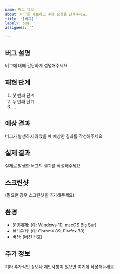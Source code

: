 ```yaml
---
name: 버그 제보
about: 버그를 제보하고 수정 요청을 남겨주세요.
title: "[버그] "
labels: bug
assignees: ''

---
```


## 버그 설명
버그에 대해 간단하게 설명해주세요.

## 재현 단계
1. 첫 번째 단계
2. 두 번째 단계
3. ...

## 예상 결과
버그가 발생하지 않았을 때 예상한 결과를 작성해주세요.

## 실제 결과
실제로 발생한 버그의 결과를 작성해주세요.

## 스크린샷
(필요한 경우 스크린샷을 추가해주세요)

## 환경
- 운영체제: (예: Windows 10, macOS Big Sur)
- 브라우저: (예: Chrome 89, Firefox 78)
- 버전: (버전 번호)

## 추가 정보
기타 추가적인 정보나 제안사항이 있으면 여기에 작성해주세요.


